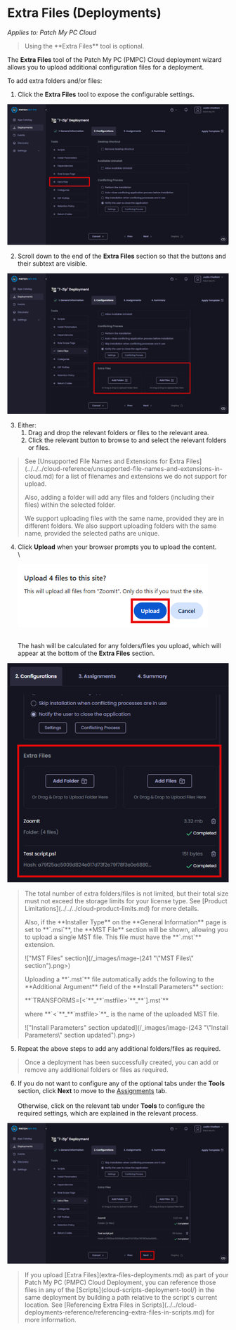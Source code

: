 # Extra Files (Deployments)

_Applies to: Patch My PC Cloud_

<blockquote class="wp-block-quote is-note">
<p>Using the **Extra Files** tool is optional.</p>
</blockquote>

The **Extra Files** tool of the Patch My PC (PMPC) Cloud deployment wizard allows you to upload additional configuration files for a deployment.

To add extra folders and/or files:

1. Click the **Extra Files** tool to expose the configurable settings.

![Clicking the "Extra Files" tool](/_images/image-(82).png "Clicking the &#x22;Extra Files&#x22; tool")

2. Scroll down to the end of the **Extra Files** section so that the buttons and their subtext are visible.

![Scrolling down to the end of the "Extra Files" section so that the buttons and their subtext are visible](/_images/image-(83).png "Scrolling down to the end of the &#x22;Extra Files&#x22; section so that the buttons and their subtext are visible")

3. Either:
   1. Drag and drop the relevant folders or files to the relevant area.
   2. Click the relevant button to browse to and select the relevant folders or files.

<blockquote class="wp-block-quote is-note">
<p>See [Unsupported File Names and Extensions for Extra Files](../../../cloud-reference/unsupported-file-names-and-extensions-in-cloud.md) for a list of filenames and extensions we do not support for upload.</p>
<p>Also, adding a folder will add any files and folders (including their files) within the selected folder.</p>
<p>We support uploading files with the same name, provided they are in different folders. We also support uploading folders with the same name, provided the selected paths are unique.</p>
</blockquote>

4.  Click **Upload** when your browser prompts you to upload the content.\
    \


    ![Clicking "Upload" when prompted to upload the content](/_images/image-(146).png "Clicking &#x22;Upload&#x22; when prompted to upload the content")

    \
    The hash will be calculated for any folders/files you upload, which will appear at the bottom of the **Extra Files** section.

![Additional folders/files to be uploaded appearing at the bottom of the "Extra Files" section](/_images/image-(84).png "Additional folders/files to be uploaded appearing at the bottom of the “Extra Files” section")

<blockquote class="wp-block-quote is-note">
<p>The total number of extra folders/files is not limited, but their total size must not exceed the storage limits for your license type. See [Product Limitations](../../../cloud-product-limits.md)  for more details.</p>
<p>Also, if the **Installer Type** on the **General Information** page is set to **`.msi`**, the **MST File** section will be shown, allowing you to upload a single MST file. This file must have the **`.mst`** extension.</p>
<p>!["MST Files" section](/_images/image-(241 "\"MST Files\" section").png>)</p>
<p>Uploading a **`.mst`** file automatically adds the following to the **Additional Argument** field of the **Install Parameters** section:</p>
<p>**`TRANSFORMS=[<`**_**`mstfile>`**_**`].mst`**</p>
<p>where **`<`**_**`mstfile>`**_ is the name of the uploaded MST file.</p>
<p>!["Install Parameters" section updated](/_images/image-(243 "\"Install Parameters\" section updated").png>)</p>
</blockquote>

5. Repeat the above steps to add any additional folders/files as required.

<blockquote class="wp-block-quote is-note">
<p>Once a deployment has been successfully created, you can add or remove any additional folders or files as required.</p>
</blockquote>

6. If you do not want to configure any of the optional tabs under the **Tools** section, click **Next** to move to the [Assignments](../cloud-assignments-deployment-tab.md) tab.\
   \
   Otherwise, click on the relevant tab under **Tools** to configure the required settings, which are explained in the relevant process.

![Clicking "Next" to move to the "Assignments" page](/_images/image-(85).png "Clicking &#x22;Next&#x22; to move to the &#x22;Assignments&#x22; page")

<blockquote class="wp-block-quote is-note">
<p>If you upload [Extra Files](extra-files-deployments.md) as part of your Patch My PC (PMPC) Cloud Deployment, you can reference those files in any of the [Scripts](cloud-scripts-deployment-tool/) in the same deployment by building a path relative to the script's current location. See [Referencing Extra Files in Scripts](../../cloud-deployments-reference/referencing-extra-files-in-scripts.md) for more information.</p>
</blockquote>
